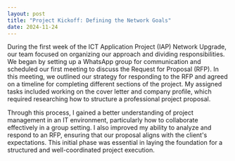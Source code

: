 ```yaml
---
layout: post
title: "Project Kickoff: Defining the Network Goals"
date: 2024-11-24
---
```


During the first week of the ICT Application Project (IAP) Network Upgrade, our team focused on organizing our approach and dividing responsibilities. We began by setting up a WhatsApp group for communication and scheduled our first meeting to discuss the Request for Proposal (RFP). In this meeting, we outlined our strategy for responding to the RFP and agreed on a timeline for completing different sections of the project. My assigned tasks included working on the cover letter and company profile, which required researching how to structure a professional project proposal.

Through this process, I gained a better understanding of project management in an IT environment, particularly how to collaborate effectively in a group setting. I also improved my ability to analyze and respond to an RFP, ensuring that our proposal aligns with the client's expectations. This initial phase was essential in laying the foundation for a structured and well-coordinated project execution.
